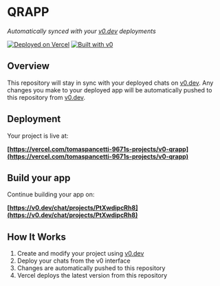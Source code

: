 # QRAPP

*Automatically synced with your [v0.dev](https://v0.dev) deployments*

[![Deployed on Vercel](https://img.shields.io/badge/Deployed%20on-Vercel-black?style=for-the-badge&logo=vercel)](https://vercel.com/tomaspancetti-9671s-projects/v0-qrapp)
[![Built with v0](https://img.shields.io/badge/Built%20with-v0.dev-black?style=for-the-badge)](https://v0.dev/chat/projects/PtXwdipcRh8)

## Overview

This repository will stay in sync with your deployed chats on [v0.dev](https://v0.dev).
Any changes you make to your deployed app will be automatically pushed to this repository from [v0.dev](https://v0.dev).

## Deployment

Your project is live at:

**[https://vercel.com/tomaspancetti-9671s-projects/v0-qrapp](https://vercel.com/tomaspancetti-9671s-projects/v0-qrapp)**

## Build your app

Continue building your app on:

**[https://v0.dev/chat/projects/PtXwdipcRh8](https://v0.dev/chat/projects/PtXwdipcRh8)**

## How It Works

1. Create and modify your project using [v0.dev](https://v0.dev)
2. Deploy your chats from the v0 interface
3. Changes are automatically pushed to this repository
4. Vercel deploys the latest version from this repository